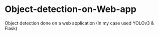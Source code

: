 # Object-detection-on-Web-app
Object detection done on a web application (In my case used YOLOv3 &amp; Flask)
